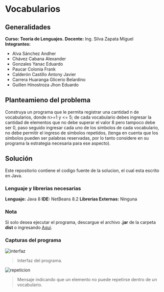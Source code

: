 # Vocabularios
## Generalidades
**Curso: Teoria de Lenguajes.**
**Docente:** Ing. Silva Zapata Miguel
**Integrantes:**
- Alva Sánchez Andher
- Chávez Cabana Alexander
- Gonzales Yanac Eduardo
- Paucar Colonia Frank
-	Calderón Castillo Antony Javier
-	Carrera Huaranga Glicerio Belardino
-	Guillen Hinostroza Jhon Eduardo


## **Planteamieno del problema**
Construya un programa que le permita registrar una cantidad n de vocabularios, donde
n>=1 y <= 5; de cada vocabulario debes ingresar la cantidad de elementos que no debe
superar el valor 8 pero tampoco debe ser 0, paso seguido ingresar cada uno de los
símbolos de cada vocabulario, no debe permitir el ingreso de símbolos repetidos, (tenga
en cuenta que los símbolos pueden ser palabras reservadas, por lo tanto considere en su
programa la estrategia necesaria para ese aspecto).

## **Solución**
Este repositorio contiene el codigo fuente de la solucion, el cual esta escrito en Java.
### Lenguaje y librerias necesarias
**Lenguaje:** Java 8
**IDE:** NetBeans 8.2
**Librerias Externas:** Ninguna

### Nota
Si solo desea ejecutar el programa, descargue el archivo **.jar** de la carpeta **dist** o ingresando [Aqui](http:/https://github.com/cpaucarc/vocabulario/blob/master/dist/Vocabulario.jar/ "Aqui").


### Capturas del programa
![interfaz](https://user-images.githubusercontent.com/52868996/92331976-f0b1a000-f03f-11ea-9038-d523e7d4358f.png)
> Interfaz del programa.

![repeticion](https://user-images.githubusercontent.com/52868996/92331985-feffbc00-f03f-11ea-82ed-db7101f49dba.png)
> Mensaje indicando que un elemento no puede repetirse dentro de un vocabulario.
